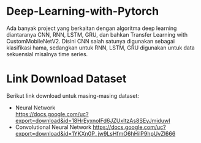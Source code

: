 # Deep-Learning-with-Pytorch
Ada banyak project yang berkaitan dengan algoritma deep learning diantaranya CNN, RNN, LSTM, GRU, dan bahkan Transfer Learning with CustomMobileNetV2. Disini CNN salah satunya digunakan sebagai klasifikasi hama, sedangkan untuk RNN, LSTM, GRU digunakan untuk data sekuensial misalnya time series.


# Link Download Dataset
Berikut link download untuk masing-masing dataset:
- Neural Network <br>
https://docs.google.com/uc?export=download&id=18HrEyxnoIFd6JZUxItzAs8SEyJmiduwI
- Convolutional Neural Network
https://docs.google.com/uc?export=download&id=1YKXn0P_jw9LsHfmO6hHilP9hpUvZl666
